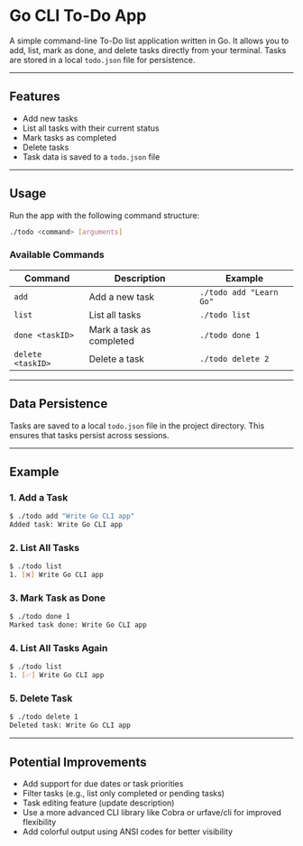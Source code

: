 # Go CLI To-Do App

A simple command-line To-Do list application written in Go. It allows you to add, list, mark as done, and delete tasks directly from your terminal. Tasks are stored in a local `todo.json` file for persistence.

---

## Features

- Add new tasks
- List all tasks with their current status
- Mark tasks as completed
- Delete tasks
- Task data is saved to a `todo.json` file

---


## Usage

Run the app with the following command structure:

```bash
./todo <command> [arguments]
```

### Available Commands

| Command          | Description                       | Example                        |
|------------------|-----------------------------------|--------------------------------|
| `add`            | Add a new task                    | `./todo add "Learn Go"`        |
| `list`           | List all tasks                    | `./todo list`                  |
| `done <taskID>`  | Mark a task as completed          | `./todo done 1`                |
| `delete <taskID>`| Delete a task                     | `./todo delete 2`              |

---

## Data Persistence

Tasks are saved to a local `todo.json` file in the project directory. This ensures that tasks persist across sessions.

---

## Example

### 1. Add a Task

```bash
$ ./todo add "Write Go CLI app"
Added task: Write Go CLI app
```

### 2. List All Tasks

```bash
$ ./todo list
1. [❌] Write Go CLI app
```

### 3. Mark Task as Done

```bash
$ ./todo done 1
Marked task done: Write Go CLI app
```

### 4. List All Tasks Again

```bash
$ ./todo list
1. [✅] Write Go CLI app
```

### 5. Delete Task

```bash
$ ./todo delete 1
Deleted task: Write Go CLI app
```

---


## Potential Improvements

- Add support for due dates or task priorities
- Filter tasks (e.g., list only completed or pending tasks)
- Task editing feature (update description)
- Use a more advanced CLI library like Cobra or urfave/cli for improved flexibility
- Add colorful output using ANSI codes for better visibility
